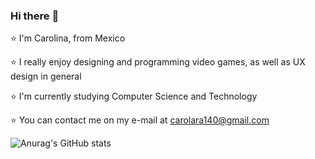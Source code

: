 ### Hi there 	:dizzy:

⭐   I'm Carolina, from Mexico

⭐   I really enjoy designing and programming video games, as well as UX design in general
 
⭐   I'm currently studying Computer Science and Technology 


⭐   You can contact me on my e-mail at carolara140@gmail.com

![Anurag's GitHub stats](https://github-readme-stats.vercel.app/api?username=carotopia&theme=midnight-purple&show_icons=true)
